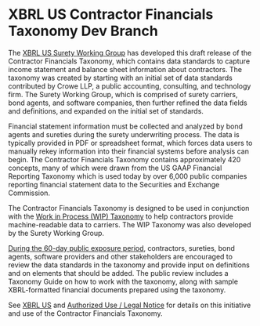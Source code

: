 # XBRL US Contractor Financials Taxonomy Dev Branch

The [XBRL US Surety Working Group](https://xbrl.us/wipsurety-working-group) has developed this draft release of the Contractor Financials Taxonomy, which contains data standards to capture income statement and balance sheet information about contractors. The taxonomy was created by starting with an initial set of data standards contributed by Crowe LLP, a public accounting, consulting, and technology firm. The Surety Working Group, which is comprised of surety carriers, bond agents, and software companies, then further refined the data fields and definitions, and expanded on the initial set of standards. 

Financial statement information must be collected and analyzed by bond agents and sureties during the surety underwriting process. The data is typically provided in PDF or spreadsheet format, which forces data users to manually rekey information into their financial systems before analysis can begin. The Contractor Financials Taxonomy contains approximately 420 concepts, many of which were drawn from the US GAAP Financial Reporting Taxonomy which is used today by over 6,000 public companies reporting financial statement data to the Securities and Exchange Commission.

The Contractor Financials Taxonomy is designed to be used in conjunction with the [Work in Process (WIP) Taxonomy](https://xbrl.us/2016-surety-wip) to help contractors provide machine-readable data to carriers. The WIP Taxonomy was also developed by the Surety Working Group. 

[During the 60-day public exposure period](https://xbrl.us/2019-contractor), contractors, sureties, bond agents, software providers and other stakeholders are encouraged to review the data standards in the taxonomy and provide input on definitions and on elements that should be added. The public review includes a Taxonomy Guide on how to work with the taxonomy, along with sample XBRL-formatted financial documents prepared using the taxonomy.

See [XBRL US](https://xbrl.us/surety) and [Authorized Use / Legal Notice](https://xbrl.us/contractor_legal) for details on this initiative and use of the Contractor Financials Taxonomy.
